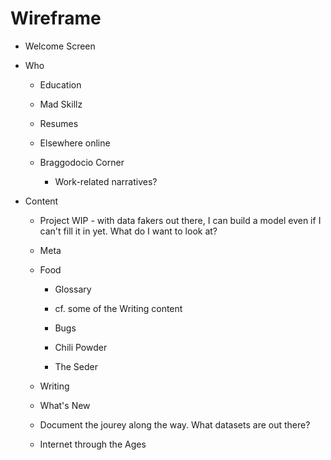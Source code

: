# Wireframe

- Welcome Screen

- Who

    - Education
    
    - Mad Skillz
    
    - Resumes
    
    - Elsewhere online
    
    - Braggodocio Corner
    
        - Work-related narratives?

- Content

    - Project WIP - with data fakers out there, I can build a model even if I can't fill it in yet. What do I want to look at?

    - Meta
    
    - Food
    
        - Glossary
        
        - cf. some of the Writing content
        
        - Bugs
        
        - Chili Powder
        
        - The Seder
    
    - Writing
    
    - What's New

    - Document the jourey along the way. What datasets are out there?

    - Internet through the Ages
